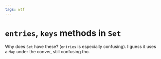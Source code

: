 ```yaml
---
tags: wtf
---
```


# `entries`, `keys` methods in `Set`
Why does `Set` have these? (`entries` is especially confusing). I guess it uses a `Map` under the conver, still confusing tho.
